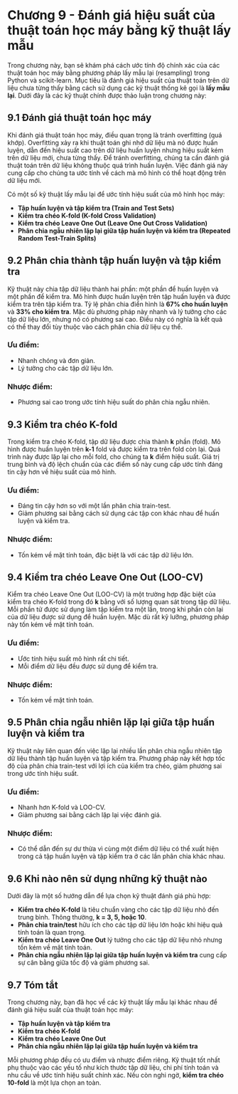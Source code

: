 # Chương 9 - Đánh giá hiệu suất của thuật toán học máy bằng kỹ thuật lấy mẫu

Trong chương này, bạn sẽ khám phá cách ước tính độ chính xác của các thuật toán học máy bằng phương pháp lấy mẫu lại (resampling) trong Python và scikit-learn. Mục tiêu là đánh giá hiệu suất của thuật toán trên dữ liệu chưa từng thấy bằng cách sử dụng các kỹ thuật thống kê gọi là **lấy mẫu lại**. Dưới đây là các kỹ thuật chính được thảo luận trong chương này:

## 9.1 Đánh giá thuật toán học máy

Khi đánh giá thuật toán học máy, điều quan trọng là tránh overfitting (quá khớp). Overfitting xảy ra khi thuật toán ghi nhớ dữ liệu mà nó được huấn luyện, dẫn đến hiệu suất cao trên dữ liệu huấn luyện nhưng hiệu suất kém trên dữ liệu mới, chưa từng thấy. Để tránh overfitting, chúng ta cần đánh giá thuật toán trên dữ liệu không thuộc quá trình huấn luyện. Việc đánh giá này cung cấp cho chúng ta ước tính về cách mà mô hình có thể hoạt động trên dữ liệu mới.

Có một số kỹ thuật lấy mẫu lại để ước tính hiệu suất của mô hình học máy:

- **Tập huấn luyện và tập kiểm tra (Train and Test Sets)**
- **Kiểm tra chéo K-fold (K-fold Cross Validation)**
- **Kiểm tra chéo Leave One Out (Leave One Out Cross Validation)**
- **Phân chia ngẫu nhiên lặp lại giữa tập huấn luyện và kiểm tra (Repeated Random Test-Train Splits)**

## 9.2 Phân chia thành tập huấn luyện và tập kiểm tra

Kỹ thuật này chia tập dữ liệu thành hai phần: một phần để huấn luyện và một phần để kiểm tra. Mô hình được huấn luyện trên tập huấn luyện và được kiểm tra trên tập kiểm tra. Tỷ lệ phân chia điển hình là **67% cho huấn luyện** và **33% cho kiểm tra**. Mặc dù phương pháp này nhanh và lý tưởng cho các tập dữ liệu lớn, nhưng nó có phương sai cao. Điều này có nghĩa là kết quả có thể thay đổi tùy thuộc vào cách phân chia dữ liệu cụ thể.

### Ưu điểm:
- Nhanh chóng và đơn giản.
- Lý tưởng cho các tập dữ liệu lớn.

### Nhược điểm:
- Phương sai cao trong ước tính hiệu suất do phân chia ngẫu nhiên.

## 9.3 Kiểm tra chéo K-fold

Trong kiểm tra chéo K-fold, tập dữ liệu được chia thành **k** phần (fold). Mô hình được huấn luyện trên **k-1** fold và được kiểm tra trên fold còn lại. Quá trình này được lặp lại cho mỗi fold, cho chúng ta **k** điểm hiệu suất. Giá trị trung bình và độ lệch chuẩn của các điểm số này cung cấp ước tính đáng tin cậy hơn về hiệu suất của mô hình.

### Ưu điểm:
- Đáng tin cậy hơn so với một lần phân chia train-test.
- Giảm phương sai bằng cách sử dụng các tập con khác nhau để huấn luyện và kiểm tra.

### Nhược điểm:
- Tốn kém về mặt tính toán, đặc biệt là với các tập dữ liệu lớn.

## 9.4 Kiểm tra chéo Leave One Out (LOO-CV)

Kiểm tra chéo Leave One Out (LOO-CV) là một trường hợp đặc biệt của kiểm tra chéo K-fold trong đó **k** bằng với số lượng quan sát trong tập dữ liệu. Mỗi phần tử được sử dụng làm tập kiểm tra một lần, trong khi phần còn lại của dữ liệu được sử dụng để huấn luyện. Mặc dù rất kỹ lưỡng, phương pháp này tốn kém về mặt tính toán.

### Ưu điểm:
- Ước tính hiệu suất mô hình rất chi tiết.
- Mỗi điểm dữ liệu đều được sử dụng để kiểm tra.

### Nhược điểm:
- Tốn kém về mặt tính toán.

## 9.5 Phân chia ngẫu nhiên lặp lại giữa tập huấn luyện và kiểm tra

Kỹ thuật này liên quan đến việc lặp lại nhiều lần phân chia ngẫu nhiên tập dữ liệu thành tập huấn luyện và tập kiểm tra. Phương pháp này kết hợp tốc độ của phân chia train-test với lợi ích của kiểm tra chéo, giảm phương sai trong ước tính hiệu suất.

### Ưu điểm:
- Nhanh hơn K-fold và LOO-CV.
- Giảm phương sai bằng cách lặp lại việc đánh giá.

### Nhược điểm:
- Có thể dẫn đến sự dư thừa vì cùng một điểm dữ liệu có thể xuất hiện trong cả tập huấn luyện và tập kiểm tra ở các lần phân chia khác nhau.

## 9.6 Khi nào nên sử dụng những kỹ thuật nào

Dưới đây là một số hướng dẫn để lựa chọn kỹ thuật đánh giá phù hợp:

- **Kiểm tra chéo K-fold** là tiêu chuẩn vàng cho các tập dữ liệu nhỏ đến trung bình. Thông thường, **k = 3, 5, hoặc 10**.
- **Phân chia train/test** hữu ích cho các tập dữ liệu lớn hoặc khi hiệu quả tính toán là quan trọng.
- **Kiểm tra chéo Leave One Out** lý tưởng cho các tập dữ liệu nhỏ nhưng tốn kém về mặt tính toán.
- **Phân chia ngẫu nhiên lặp lại giữa tập huấn luyện và kiểm tra** cung cấp sự cân bằng giữa tốc độ và giảm phương sai.

## 9.7 Tóm tắt

Trong chương này, bạn đã học về các kỹ thuật lấy mẫu lại khác nhau để đánh giá hiệu suất của thuật toán học máy:

- **Tập huấn luyện và tập kiểm tra**
- **Kiểm tra chéo K-fold**
- **Kiểm tra chéo Leave One Out**
- **Phân chia ngẫu nhiên lặp lại giữa tập huấn luyện và kiểm tra**

Mỗi phương pháp đều có ưu điểm và nhược điểm riêng. Kỹ thuật tốt nhất phụ thuộc vào các yếu tố như kích thước tập dữ liệu, chi phí tính toán và nhu cầu về ước tính hiệu suất chính xác. Nếu còn nghi ngờ, **kiểm tra chéo 10-fold** là một lựa chọn an toàn.